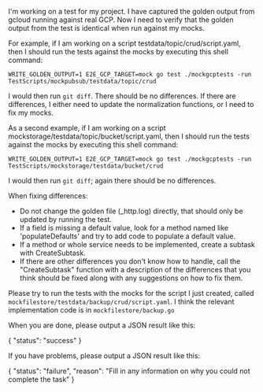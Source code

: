 I'm working on a test for my project.  I have captured the golden output from gcloud running against real GCP.  Now I need to verify that the golden output from the test is identical when run against my mocks.

For example, if I am working on a script testdata/topic/crud/script.yaml, then I should run the tests against the mocks by executing this shell command:

`WRITE_GOLDEN_OUTPUT=1 E2E_GCP_TARGET=mock go test ./mockgcptests -run TestScripts/mockpubsub/testdata/topic/crud`

I would then run `git diff`.  There should be no differences.  If there are differences, I either need to update the normalization functions, or I need to fix my mocks.

As a second example, if I am working on a script mockstorage/testdata/topic/bucket/script.yaml, then I should run the tests against the mocks by executing this shell command:

`WRITE_GOLDEN_OUTPUT=1 E2E_GCP_TARGET=mock go test ./mockgcptests -run TestScripts/mockstorage/testdata/bucket/crud`

I would then run `git diff`; again there should be no differences.

When fixing differences:

* Do not change the golden file (_http.log) directly, that should only be updated by running the test.
* If a field is missing a default value, look for a method named like 'populateDefaults' and try to add code to populate a default value.
* If a method or whole service needs to be implemented, create a subtask with CreateSubtask.
* If there are other differences you don't know how to handle, call the "CreateSubtask" function with a description of the differences that you think should be fixed along with any suggestions on how to fix them.

Please try to run the tests with the mocks for the script I just created, called `mockfilestore/testdata/backup/crud/script.yaml`.  I think the relevant implementation code is in `mockfilestore/backup.go`


When you are done, please output a JSON result like this:

{ "status": "success" }


If you have problems, please output a JSON result like this:

{ "status": "failure", "reason": "Fill in any information on why you could not complete the task" }